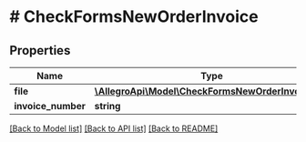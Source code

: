 # # CheckFormsNewOrderInvoice

## Properties

Name | Type | Description | Notes
------------ | ------------- | ------------- | -------------
**file** | [**\AllegroApi\Model\CheckFormsNewOrderInvoiceFile**](CheckFormsNewOrderInvoiceFile.md) |  |
**invoice_number** | **string** |  | [optional]

[[Back to Model list]](../../README.md#models) [[Back to API list]](../../README.md#endpoints) [[Back to README]](../../README.md)
